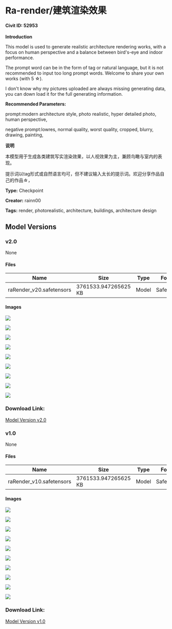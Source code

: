 # Ra-render/建筑渲染效果

#### Civit ID: 52953

<p><strong>Introduction</strong></p><p>This model is used to generate realistic architecture rendering works, with a focus on human perspective and a balance between bird's-eye and indoor performance.</p><p>The prompt word can be in the form of tag or natural language, but it is not recommended to input too long prompt words. Welcome to share your own works (with 5 ☆).</p><p></p><p>I don't know why my pictures uploaded are always missing generating data, you can down load it for the full generating information.</p><p><strong>Recommended Parameters:</strong></p><p>prompt:modern architecture style, photo realistic, hyper detailed photo, human perspective,</p><p>negative prompt:lowres, normal quality, worst quality, cropped, blurry, drawing, painting,</p><p></p><p><strong>说明</strong></p><p>本模型用于生成各类建筑写实渲染效果，以人视效果为主，兼顾鸟瞰与室内的表现。</p><p>提示词以tag形式或自然语言均可，但不建议输入太长的提示词。欢迎分享作品自己的作品☆，</p>

**Type:** Checkpoint

**Creator:** rainn00

**Tags:** render, photorealistic, architecture, buildings, architecture design

## Model Versions

### v2.0

None

#### Files

| Name | Size | Type | Format | Download Url | AutoV1 | AutoV2 | SHA256 | CRC32 | BLAKE3 |
| --- | --- | --- | --- | --- | --- | --- | --- | --- | --- |
| raRender_v20.safetensors | 3761533.947265625 KB | Model | SafeTensor | https://civitai.com/api/download/models/62888 | A1E58616 | 37EE73391B | 37EE73391B8ED03C05A3046EB53D8F737818760C54517F19A849CA54E87E3391 | AA79A9BB | F495ED7D29CB602E4D7BDD56F4BFF58562EE4847D45A2ECDFE1FACCFAA8B5814 |

#### Images

<p><img src="https://image.civitai.com/xG1nkqKTMzGDvpLrqFT7WA/c0604a40-09c8-47d6-b75e-803554c5846d/width=450/692748.jpeg" /></p>

<p><img src="https://image.civitai.com/xG1nkqKTMzGDvpLrqFT7WA/e59c297e-ac4b-41d9-8c09-f0ca0d66e2ad/width=450/692754.jpeg" /></p>

<p><img src="https://image.civitai.com/xG1nkqKTMzGDvpLrqFT7WA/d2f1c517-ce5d-43a0-9c71-0c4161f0ee99/width=450/692756.jpeg" /></p>

<p><img src="https://image.civitai.com/xG1nkqKTMzGDvpLrqFT7WA/58f6314e-1c32-4bfa-bd48-760b1a11c499/width=450/692752.jpeg" /></p>

<p><img src="https://image.civitai.com/xG1nkqKTMzGDvpLrqFT7WA/06b30621-1cac-4d8d-a323-6e4e80f3a500/width=450/692753.jpeg" /></p>

<p><img src="https://image.civitai.com/xG1nkqKTMzGDvpLrqFT7WA/159be00f-884f-4a1d-bd13-af618b48d2c1/width=450/692750.jpeg" /></p>

<p><img src="https://image.civitai.com/xG1nkqKTMzGDvpLrqFT7WA/81e39074-b374-4e0c-a64e-ed9553a44b97/width=450/692751.jpeg" /></p>

<p><img src="https://image.civitai.com/xG1nkqKTMzGDvpLrqFT7WA/47286e0a-3012-450c-9d7a-f422ab4e5b9c/width=450/692755.jpeg" /></p>

<p><img src="https://image.civitai.com/xG1nkqKTMzGDvpLrqFT7WA/ac846339-4861-4070-93a6-de295469a7d8/width=450/692749.jpeg" /></p>

### Download Link:

[Model Version v2.0](https://civitai.com/api/download/models/62888)

### v1.0

None

#### Files

| Name | Size | Type | Format | Download Url | AutoV1 | AutoV2 | SHA256 | CRC32 | BLAKE3 |
| --- | --- | --- | --- | --- | --- | --- | --- | --- | --- |
| raRender_v10.safetensors | 3761533.947265625 KB | Model | SafeTensor | https://civitai.com/api/download/models/57338 | A1E58616 | CE7E7634BF | CE7E7634BFA027A0B621C4FE34F675424B63C9D1006FD775F8F822F605557375 | 5843B016 | A0F521C126C5757DEF213A6B689C2AA4EEBD751BEE3124C519F3AD17924C7773 |

#### Images

<p><img src="https://image.civitai.com/xG1nkqKTMzGDvpLrqFT7WA/96ee9f4c-c669-4384-fd7b-ff67a7927d00/width=450/622614.jpeg" /></p>

<p><img src="https://image.civitai.com/xG1nkqKTMzGDvpLrqFT7WA/84ba623d-8073-409d-9d99-9dd1001dd500/width=450/622604.jpeg" /></p>

<p><img src="https://image.civitai.com/xG1nkqKTMzGDvpLrqFT7WA/486aed5e-6cad-4cd7-5ebb-a5ca2d40d900/width=450/622605.jpeg" /></p>

<p><img src="https://image.civitai.com/xG1nkqKTMzGDvpLrqFT7WA/ef8f897a-935b-48cd-172b-d0a438ac6500/width=450/622607.jpeg" /></p>

<p><img src="https://image.civitai.com/xG1nkqKTMzGDvpLrqFT7WA/e23196ab-6b03-4902-c5f1-571a267d4d00/width=450/622608.jpeg" /></p>

<p><img src="https://image.civitai.com/xG1nkqKTMzGDvpLrqFT7WA/1bed99c0-91d1-4966-af39-26c1102af300/width=450/622610.jpeg" /></p>

<p><img src="https://image.civitai.com/xG1nkqKTMzGDvpLrqFT7WA/787b5915-d554-413f-97f9-d6fabe5f5200/width=450/622609.jpeg" /></p>

<p><img src="https://image.civitai.com/xG1nkqKTMzGDvpLrqFT7WA/41836e44-1c5e-4b7b-dcb1-6e291b552900/width=450/622613.jpeg" /></p>

<p><img src="https://image.civitai.com/xG1nkqKTMzGDvpLrqFT7WA/fd6b50a1-f7b2-4a1d-e12f-d46739873800/width=450/622603.jpeg" /></p>

<p><img src="https://image.civitai.com/xG1nkqKTMzGDvpLrqFT7WA/b93290f4-6e2f-4970-8746-2fe93e362a00/width=450/622611.jpeg" /></p>

### Download Link:

[Model Version v1.0](https://civitai.com/api/download/models/57338)

